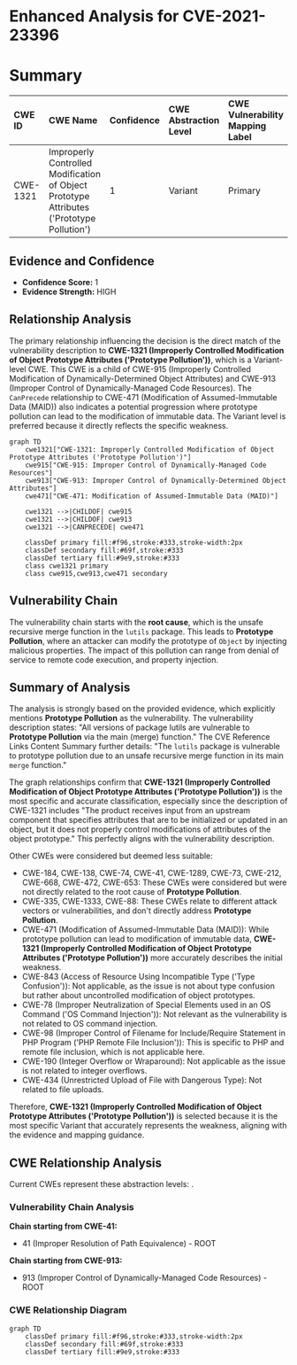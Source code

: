 # Enhanced Analysis for CVE-2021-23396

# Summary
| CWE ID  | CWE Name                                                                                | Confidence | CWE Abstraction Level | CWE Vulnerability Mapping Label | CWE-Vulnerability Mapping Notes |
| :------- | :--------------------------------------------------------------------------------------- | :--------- | :---------------------- | :------------------------------ | :------------------------------ |
| CWE-1321 | Improperly Controlled Modification of Object Prototype Attributes ('Prototype Pollution') | 1          | Variant               | Primary                       | Allowed                       |

## Evidence and Confidence

*   **Confidence Score:** 1
*   **Evidence Strength:** HIGH

## Relationship Analysis
The primary relationship influencing the decision is the direct match of the vulnerability description to **CWE-1321 (Improperly Controlled Modification of Object Prototype Attributes ('Prototype Pollution'))**, which is a Variant-level CWE. This CWE is a child of CWE-915 (Improperly Controlled Modification of Dynamically-Determined Object Attributes) and CWE-913 (Improper Control of Dynamically-Managed Code Resources). The `CanPrecede` relationship to CWE-471 (Modification of Assumed-Immutable Data (MAID)) also indicates a potential progression where prototype pollution can lead to the modification of immutable data. The Variant level is preferred because it directly reflects the specific weakness.

```mermaid
graph TD
    cwe1321["CWE-1321: Improperly Controlled Modification of Object Prototype Attributes ('Prototype Pollution')"]
    cwe915["CWE-915: Improper Control of Dynamically-Managed Code Resources"]
    cwe913["CWE-913: Improper Control of Dynamically-Determined Object Attributes"]
    cwe471["CWE-471: Modification of Assumed-Immutable Data (MAID)"]

    cwe1321 -->|CHILDOF| cwe915
    cwe1321 -->|CHILDOF| cwe913
    cwe1321 -->|CANPRECEDE| cwe471
    
    classDef primary fill:#f96,stroke:#333,stroke-width:2px
    classDef secondary fill:#69f,stroke:#333
    classDef tertiary fill:#9e9,stroke:#333
    class cwe1321 primary
    class cwe915,cwe913,cwe471 secondary
```

## Vulnerability Chain
The vulnerability chain starts with the **root cause**, which is the unsafe recursive merge function in the `lutils` package. This leads to **Prototype Pollution**, where an attacker can modify the prototype of `Object` by injecting malicious properties. The impact of this pollution can range from denial of service to remote code execution, and property injection.

## Summary of Analysis
The analysis is strongly based on the provided evidence, which explicitly mentions **Prototype Pollution** as the vulnerability. The vulnerability description states: "All versions of package lutils are vulnerable to **Prototype Pollution** via the main (merge) function." The CVE Reference Links Content Summary further details: "The `lutils` package is vulnerable to prototype pollution due to an unsafe recursive merge function in its main `merge` function."

The graph relationships confirm that **CWE-1321 (Improperly Controlled Modification of Object Prototype Attributes ('Prototype Pollution'))** is the most specific and accurate classification, especially since the description of CWE-1321 includes "The product receives input from an upstream component that specifies attributes that are to be initialized or updated in an object, but it does not properly control modifications of attributes of the object prototype." This perfectly aligns with the vulnerability description.

Other CWEs were considered but deemed less suitable:

*   CWE-184, CWE-138, CWE-74, CWE-41, CWE-1289, CWE-73, CWE-212, CWE-668, CWE-472, CWE-653: These CWEs were considered but were not directly related to the root cause of **Prototype Pollution**.
*   CWE-335, CWE-1333, CWE-88: These CWEs relate to different attack vectors or vulnerabilities, and don't directly address **Prototype Pollution**.
*   CWE-471 (Modification of Assumed-Immutable Data (MAID)): While prototype pollution can lead to modification of immutable data, **CWE-1321 (Improperly Controlled Modification of Object Prototype Attributes ('Prototype Pollution'))** more accurately describes the initial weakness.
*   CWE-843 (Access of Resource Using Incompatible Type ('Type Confusion')): Not applicable, as the issue is not about type confusion but rather about uncontrolled modification of object prototypes.
*   CWE-78 (Improper Neutralization of Special Elements used in an OS Command ('OS Command Injection')): Not relevant as the vulnerability is not related to OS command injection.
*   CWE-98 (Improper Control of Filename for Include/Require Statement in PHP Program ('PHP Remote File Inclusion')): This is specific to PHP and remote file inclusion, which is not applicable here.
*   CWE-190 (Integer Overflow or Wraparound): Not applicable as the issue is not related to integer overflows.
*   CWE-434 (Unrestricted Upload of File with Dangerous Type): Not related to file uploads.

Therefore, **CWE-1321 (Improperly Controlled Modification of Object Prototype Attributes ('Prototype Pollution'))** is selected because it is the most specific Variant that accurately represents the weakness, aligning with the evidence and mapping guidance.


## CWE Relationship Analysis

Current CWEs represent these abstraction levels: .


### Vulnerability Chain Analysis

**Chain starting from CWE-41:**
- 41 (Improper Resolution of Path Equivalence) - ROOT


**Chain starting from CWE-913:**
- 913 (Improper Control of Dynamically-Managed Code Resources) - ROOT



### CWE Relationship Diagram

```mermaid
graph TD
    classDef primary fill:#f96,stroke:#333,stroke-width:2px
    classDef secondary fill:#69f,stroke:#333
    classDef tertiary fill:#9e9,stroke:#333
```